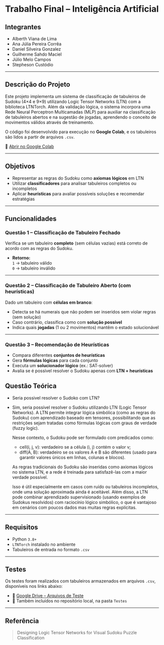 # Trabalho Final – Inteligência Artificial

## Integrantes

- Alberth Viana de Lima  
- Ana Júlia Pereira Corrêa  
- Daniel Silveira Gonzalez  
- Guilherme Sahdo Maciel  
- Júlio Melo Campos  
- Stepheson Custódio  

---

## Descrição do Projeto

Este projeto implementa um sistema de classificação de tabuleiros de Sudoku (4×4 e 9×9) utilizando Logic Tensor Networks (LTN) com a biblioteca LTNTorch. Além da validação lógica, o sistema incorpora uma Rede Neural Perceptron Multicamadas (MLP) para auxiliar na classificação de tabuleiros abertos e na sugestão de jogadas, aprendendo o conceito de movimentos válidos através de treinamento.

O código foi desenvolvido para execução no **Google Colab**, e os tabuleiros são lidos a partir de arquivos `.csv`.

🔗 [Abrir no Google Colab](https://colab.research.google.com/drive/1NaGx8s9rccN70PS1UWygcNma0rPtE3oL?usp=sharing)

---

## Objetivos

- Representar as regras do Sudoku como **axiomas lógicos** em LTN  
- Utilizar **classificadores** para analisar tabuleiros completos ou incompletos  
- Aplicar **heurísticas** para avaliar possíveis soluções e recomendar estratégias  

---

## Funcionalidades

### Questão 1 – Classificação de Tabuleiro Fechado
Verifica se um tabuleiro **completo** (sem células vazias) está correto de acordo com as regras do Sudoku.

- **Retorno:**  
  `1` → tabuleiro válido  
  `0` → tabuleiro inválido  

---

### Questão 2 – Classificação de Tabuleiro Aberto (com heurísticas)
Dado um tabuleiro com **células em branco**:

- Detecta se há numerais que não podem ser inseridos sem violar regras (sem solução)
- Caso contrário, classifica como com **solução possível**  
- Indica quais **jogadas** (1 ou 2 movimentos) mantêm o estado solucionável

---

### Questão 3 – Recomendação de Heurísticas

- Compara diferentes **conjuntos de heurísticas**  
- Gera **fórmulas lógicas** para cada conjunto  
- Executa um **solucionador lógico** (ex.: SAT-solver)  
- Avalia se é possível resolver o Sudoku apenas com **LTN + heurísticas**  

## Questão Teórica
- Seria possivel resolver o Sudoko com LTN?

-  Sim, seria possível resolver o Sudoku utilizando LTN (Logic Tensor Networks).
    A LTN permite integrar lógica simbólica (como as regras do Sudoku) com aprendizado baseado em tensores, possibilitando que as restrições sejam tratadas como fórmulas lógicas com graus de verdade (fuzzy logic).

    Nesse contexto, o Sudoku pode ser formulado com predicados como:
    - cell(i, j, v): verdadeiro se a célula (i, j) contém o valor v;
    - diff(A, B): verdadeiro se os valores A e B são diferentes (usado para garantir valores únicos em linhas, colunas e blocos).

    As regras tradicionais do Sudoku são inseridas como axiomas lógicos no sistema LTN, e a rede é treinada para satisfazê-las com a maior verdade possível.

    Isso é útil especialmente em casos com ruído ou tabuleiros incompletos, onde uma solução aproximada ainda é aceitável.
    Além disso, a LTN pode combinar aprendizado supervisionado (usando exemplos de Sudokus resolvidos) com raciocínio lógico simbólico, o que é vantajoso em cenários com poucos dados mas muitas regras explícitas.

---

## Requisitos

- Python `3.8+`  
- `LTNTorch` instalado no ambiente
- Tabuleiros de entrada no formato `.csv`  

---

## Testes

Os testes foram realizados com tabuleiros armazenados em arquivos `.csv`, disponíveis nos links abaixo:

- 📁 [Google Drive – Arquivos de Teste](https://drive.google.com/drive/folders/1qoAyDbs-ToL6Z1n_wIF_OJC83J7GW6Mj?usp=sharing)  
- 📂 Também incluídos no repositório local, na pasta `Testes`  

---

## Referência

> Designing Logic Tensor Networks for Visual Sudoku Puzzle Classification
